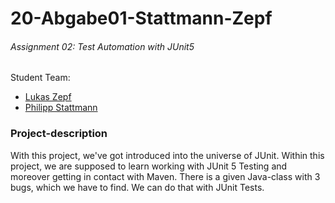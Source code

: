 # 20-Abgabe01-Stattmann-Zepf
###### Assignment 02: Test Automation with JUnit5
Student Team:
- [Lukas Zepf](https://github.com/LukasZepf)
- [Philipp Stattmann](https://github.com/OPS-Philipp)

### Project-description
With this project, we've got introduced into the universe of JUnit.
Within this project, we are supposed to learn working with JUnit 5 Testing and moreover getting in contact with Maven.
There is a given Java-class with 3 bugs, which we have to find. We can do that with JUnit Tests.
